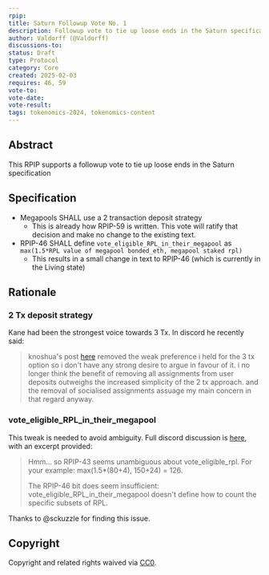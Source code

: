 ```yaml
---
rpip:
title: Saturn Followup Vote No. 1
description: Followup vote to tie up loose ends in the Saturn specification
author: Valdorff (@Valdorff)
discussions-to: 
status: Draft
type: Protocol
category: Core
created: 2025-02-03
requires: 46, 59
vote-to:
vote-date:
vote-result:
tags: tokenomics-2024, tokenomics-content
---
```


## Abstract
This RPIP supports a followup vote to tie up loose ends in the Saturn specification

## Specification
- Megapools SHALL use a 2 transaction deposit strategy
  - This is already how RPIP-59 is written. This vote will ratify that decision and make no change to the existing text.
- RPIP-46 SHALL define `vote_eligible_RPL_in_their_megapool` as `max(1.5*RPL value of megapool bonded_eth, megapool staked rpl)`
  - This results in a small change in text to RPIP-46 (which is currently in the Living state) 

## Rationale

### 2 Tx deposit strategy

Kane had been the strongest voice towards 3 Tx. In discord he recently said:
> knoshua's post [here](https://discord.com/channels/405159462932971535/1215788197842255972/1261344716394463392) removed the weak preference i held for the 3 tx option so i don't have any strong desire to argue in favour of it. i no longer think the benefit of removing all assignments from user deposits outweighs the increased simplicity of the 2 tx approach. and the removal of socialised assignments assuage my main concern in that regard anyway.


### vote_eligible_RPL_in_their_megapool
This tweak is needed to avoid ambiguity. Full discord discussion is [here](https://discord.com/channels/405159462932971535/1215788197842255972/1333479516244410471), with an excerpt provided:
> Hmm... so RPIP-43 seems unambiguous about vote_eligible_rpl. For your example: max(1.5*(80+4), 150+24) = 126.
> 
> The RPIP-46 bit does seem insufficient: vote_eligible_RPL_in_their_megapool doesn't define how to count the specific subsets of RPL.

Thanks to @sckuzzle for finding this issue. 

## Copyright
Copyright and related rights waived via [CC0](https://creativecommons.org/publicdomain/zero/1.0/).